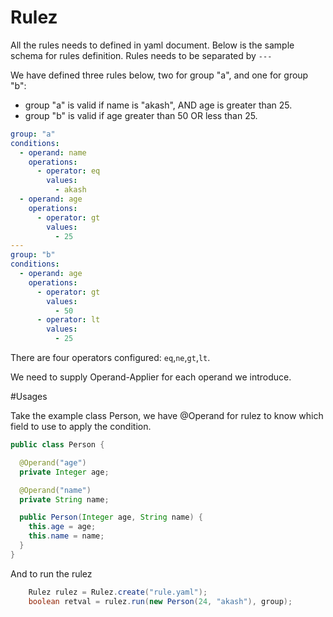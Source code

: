 # Rulez

All the rules needs to defined in yaml document.
Below is the sample schema for rules definition. Rules needs to be separated by `---`

We have defined three rules below, two for group "a", and one for group "b":
* group "a" is valid if name is "akash", AND age is greater than 25.
* group "b" is valid if age greater than 50 OR less than 25.

```yaml
group: "a"
conditions:
  - operand: name
    operations:
      - operator: eq
        values:
          - akash
  - operand: age
    operations:
      - operator: gt
        values:
          - 25
---
group: "b"
conditions:
  - operand: age
    operations:
      - operator: gt
        values:
          - 50
      - operator: lt
        values:
          - 25

```    

There are four operators configured: `eq`,`ne`,`gt`,`lt`. 

We need to supply Operand-Applier for each operand we introduce. 

#Usages

Take the example class Person, we have @Operand for rulez to know which field to use to apply the condition.

```java
public class Person {

  @Operand("age")
  private Integer age;

  @Operand("name")
  private String name;

  public Person(Integer age, String name) {
    this.age = age;
    this.name = name;
  }
}
```

And to run the rulez
```java
    Rulez rulez = Rulez.create("rule.yaml");
    boolean retval = rulez.run(new Person(24, "akash"), group);

```
